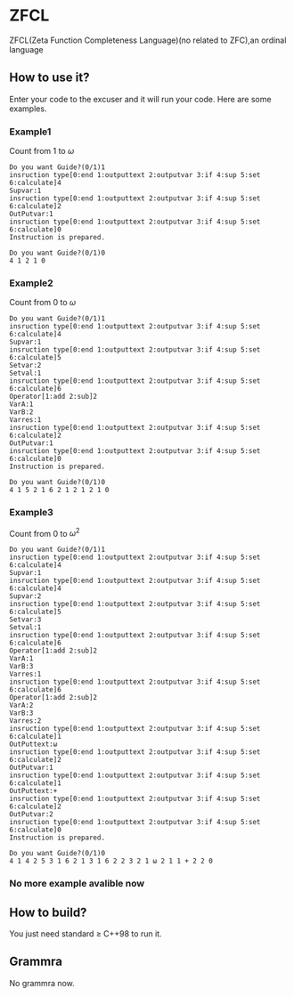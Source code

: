 # ZFCL
ZFCL(Zeta Function Completeness Language)(no related to ZFC),an ordinal language
## How to use it?
Enter your code to the excuser and it will run your code.
Here are some examples.
### Example1
Count from 1 to $\omega$
```text
Do you want Guide?(0/1)1
insruction type[0:end 1:outputtext 2:outputvar 3:if 4:sup 5:set 6:calculate]4
Supvar:1
insruction type[0:end 1:outputtext 2:outputvar 3:if 4:sup 5:set 6:calculate]2
OutPutvar:1
insruction type[0:end 1:outputtext 2:outputvar 3:if 4:sup 5:set 6:calculate]0
Instruction is prepared.
```
```text
Do you want Guide?(0/1)0
4 1 2 1 0
```
### Example2
Count from 0 to $\omega$
```text
Do you want Guide?(0/1)1
insruction type[0:end 1:outputtext 2:outputvar 3:if 4:sup 5:set 6:calculate]4
Supvar:1
insruction type[0:end 1:outputtext 2:outputvar 3:if 4:sup 5:set 6:calculate]5
Setvar:2
Setval:1
insruction type[0:end 1:outputtext 2:outputvar 3:if 4:sup 5:set 6:calculate]6
Operator[1:add 2:sub]2
VarA:1
VarB:2
Varres:1
insruction type[0:end 1:outputtext 2:outputvar 3:if 4:sup 5:set 6:calculate]2
OutPutvar:1
insruction type[0:end 1:outputtext 2:outputvar 3:if 4:sup 5:set 6:calculate]0
Instruction is prepared.
```
```text
Do you want Guide?(0/1)0
4 1 5 2 1 6 2 1 2 1 2 1 0
```
### Example3
Count from 0 to $\omega^2$
```text
Do you want Guide?(0/1)1
insruction type[0:end 1:outputtext 2:outputvar 3:if 4:sup 5:set 6:calculate]4
Supvar:1
insruction type[0:end 1:outputtext 2:outputvar 3:if 4:sup 5:set 6:calculate]4
Supvar:2
insruction type[0:end 1:outputtext 2:outputvar 3:if 4:sup 5:set 6:calculate]5
Setvar:3
Setval:1
insruction type[0:end 1:outputtext 2:outputvar 3:if 4:sup 5:set 6:calculate]6
Operator[1:add 2:sub]2
VarA:1
VarB:3
Varres:1
insruction type[0:end 1:outputtext 2:outputvar 3:if 4:sup 5:set 6:calculate]6
Operator[1:add 2:sub]2
VarA:2
VarB:3
Varres:2
insruction type[0:end 1:outputtext 2:outputvar 3:if 4:sup 5:set 6:calculate]1
OutPuttext:ω
insruction type[0:end 1:outputtext 2:outputvar 3:if 4:sup 5:set 6:calculate]2
OutPutvar:1
insruction type[0:end 1:outputtext 2:outputvar 3:if 4:sup 5:set 6:calculate]1
OutPuttext:+
insruction type[0:end 1:outputtext 2:outputvar 3:if 4:sup 5:set 6:calculate]2
OutPutvar:2
insruction type[0:end 1:outputtext 2:outputvar 3:if 4:sup 5:set 6:calculate]0
Instruction is prepared.
```
```text
Do you want Guide?(0/1)0
4 1 4 2 5 3 1 6 2 1 3 1 6 2 2 3 2 1 ω 2 1 1 + 2 2 0
```
### No more example avalible now
## How to build?
You just need standard $\ge$ C++98 to run it.
## Grammra
No grammra now.
